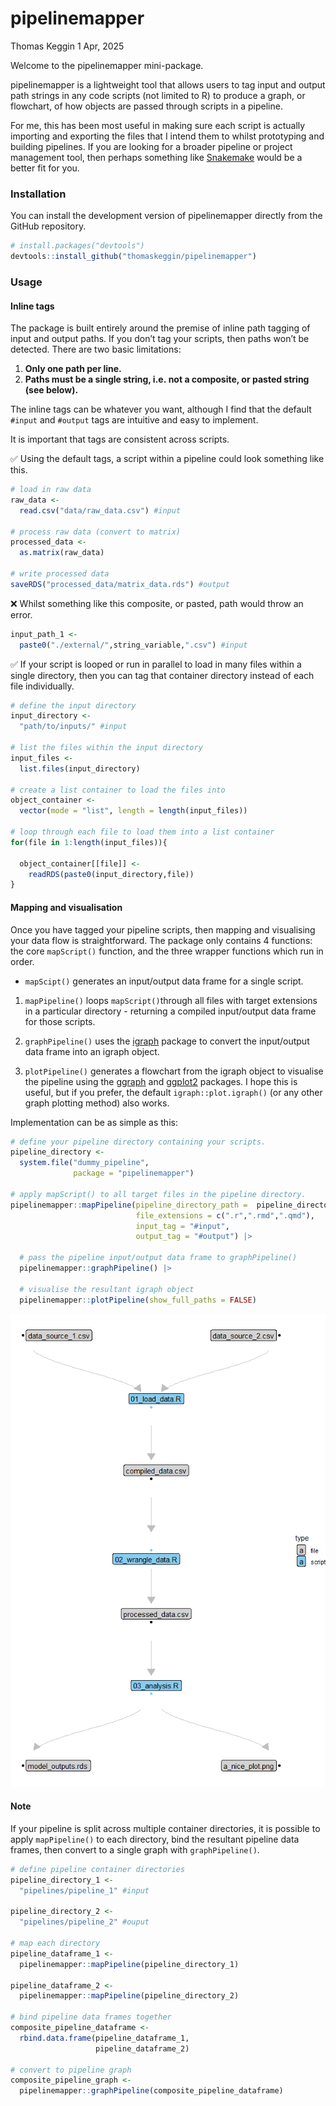 # pipelinemapper
Thomas Keggin
1 Apr, 2025

Welcome to the pipelinemapper mini-package.

pipelinemapper is a lightweight tool that allows users to tag input and
output path strings in any code scripts (not limited to R) to produce a
graph, or flowchart, of how objects are passed through scripts in a
pipeline.

For me, this has been most useful in making sure each script is actually
importing and exporting the files that I intend them to whilst
prototyping and building pipelines. If you are looking for a broader
pipeline or project management tool, then perhaps something like
[Snakemake](https://snakemake.readthedocs.io/en/stable/) would be a
better fit for you.

### Installation

You can install the development version of pipelinemapper directly from
the GitHub repository.

``` r
# install.packages("devtools")
devtools::install_github("thomaskeggin/pipelinemapper")
```

### Usage

#### Inline tags

The package is built entirely around the premise of inline path tagging
of input and output paths. If you don’t tag your scripts, then paths
won’t be detected. There are two basic limitations:

1.  **Only one path per line.**
2.  **Paths must be a single string, i.e. not a composite, or pasted
    string (see below).**

The inline tags can be whatever you want, although I find that the
default `#input` and `#output` tags are intuitive and easy to implement.

It is important that tags are consistent across scripts.

✅ Using the default tags, a script within a pipeline could look
something like this.

``` r
# load in raw data
raw_data <-
  read.csv("data/raw_data.csv") #input

# process raw data (convert to matrix)
processed_data <-
  as.matrix(raw_data)

# write processed data
saveRDS("processed_data/matrix_data.rds") #output
```

❌ Whilst something like this composite, or pasted, path would throw an
error.

``` r
input_path_1 <-
  paste0("./external/",string_variable,".csv") #input
```

✅ If your script is looped or run in parallel to load in many files
within a single directory, then you can tag that container directory
instead of each file individually.

``` r
# define the input directory
input_directory <-
  "path/to/inputs/" #input

# list the files within the input directory
input_files <-
  list.files(input_directory)

# create a list container to load the files into
object_container <-
  vector(mode = "list", length = length(input_files))

# loop through each file to load them into a list container
for(file in 1:length(input_files)){
  
  object_container[[file]] <-
    readRDS(paste0(input_directory,file))
}
```

#### Mapping and visualisation

Once you have tagged your pipeline scripts, then mapping and visualising
your data flow is straightforward. The package only contains 4
functions: the core `mapScript()` function, and the three wrapper
functions which run in order.

- `mapScipt()` generates an input/output data frame for a single script.

1.  `mapPipeline()` loops `mapScript()`through all files with target
    extensions in a particular directory - returning a compiled
    input/output data frame for those scripts.

2.  `graphPipeline()` uses the [igraph](https://r.igraph.org/) package
    to convert the input/output data frame into an igraph object.

3.  `plotPipeline()` generates a flowchart from the igraph object to
    visualise the pipeline using the
    [ggraph](https://ggraph.data-imaginist.com/) and
    [ggplot2](https://ggplot2.tidyverse.org/) packages. I hope this is
    useful, but if you prefer, the default `igraph::plot.igraph()` (or
    any other graph plotting method) also works.

Implementation can be as simple as this:

``` r
# define your pipeline directory containing your scripts.
pipeline_directory <-
  system.file("dummy_pipeline",
              package = "pipelinemapper")

# apply mapScript() to all target files in the pipeline directory.
pipelinemapper::mapPipeline(pipeline_directory_path =  pipeline_directory,
                            file_extensions = c(".r",".rmd",".qmd"),
                            input_tag = "#input",
                            output_tag = "#output") |> 
  
  # pass the pipeline input/output data frame to graphPipeline()
  pipelinemapper::graphPipeline() |> 
  
  # visualise the resultant igraph object
  pipelinemapper::plotPipeline(show_full_paths = FALSE)
```

![](readme_files/figure-commonmark/unnamed-chunk-5-1.png)

#### Note

If your pipeline is split across multiple container directories, it is
possible to apply `mapPipeline()` to each directory, bind the resultant
pipeline data frames, then convert to a single graph with
`graphPipeline()`.

``` r
# define pipeline container directories
pipeline_directory_1 <-
  "pipelines/pipeline_1" #input

pipeline_directory_2 <-
  "pipelines/pipeline_2" #ouput

# map each directory
pipeline_dataframe_1 <-
  pipelinemapper::mapPipeline(pipeline_directory_1)

pipeline_dataframe_2 <-
  pipelinemapper::mapPipeline(pipeline_directory_2)

# bind pipeline data frames together
composite_pipeline_dataframe <-
  rbind.data.frame(pipeline_dataframe_1,
                   pipeline_dataframe_2)

# convert to pipeline graph
composite_pipeline_graph <-
  pipelinemapper::graphPipeline(composite_pipeline_dataframe)
```
